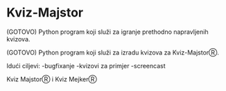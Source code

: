 # Kviz-Majstor 
(GOTOVO)
Python program koji služi za igranje prethodno napravljenih kvizova.

(GOTOVO)
Python program koji služi za izradu kvizova za Kviz-MajstorⓇ.

Idući ciljevi:
  -bugfixanje
  -kvizovi za primjer
  -screencast

Kviz MajstorⓇ i Kviz MejkerⓇ
